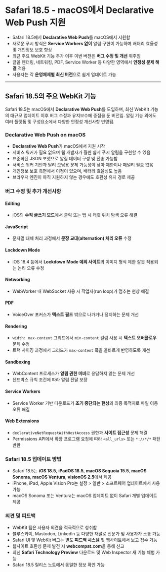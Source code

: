 # Safari 18.5 - macOS에서 Declarative Web Push 지원 


* Safari 18.5에서 **Declarative Web Push**를 macOS에서 지원함
* 새로운 푸시 방식은 **Service Workers 없이** 알림 구현이 가능하며 배터리 효율성 및 개인정보 보호 향상
* 최근 주요 WebKit 기능 추가 이후 이번 버전은 **버그 수정 및 개선** 위주임
* 글꼴 렌더링, 네트워킹, PDF, Service Worker 등 다양한 영역에서 **안정성 문제 해결** 적용
* 사용자는 각 **운영체제별 최신 버전**으로 쉽게 업데이트 가능

---

Safari 18.5의 주요 WebKit 기능
-------------------------

Safari 18.5는 macOS에서 **Declarative Web Push**를 도입하며, 최신 WebKit 기능의 대규모 업데이트 이후 버그 수정과 유지보수에 중점을 둔 버전임. 알림 기능 외에도 여러 플랫폼 및 구성요소에서 다양한 안정성 개선사항 반영됨.

### Declarative Web Push on macOS

* **Declarative Web Push**가 macOS에서 지원 시작
* 서비스 워커가 필요 없으며 웹 개발자가 훨씬 쉽게 푸시 알림을 구현할 수 있음
* 표준화된 JSON 포맷으로 알림 데이터 구성 및 전송 가능함
* 서비스 워커 기반과 달리 오남용 문제 가능성이 낮아 제한이나 패널티 필요 없음
* 개인정보 보호 측면에서 이점이 있으며, 배터리 효율성도 높음
* 브라우저 엔진이 아직 지원하지 않는 경우에도 호환성 유지 경로 제공

### 버그 수정 및 추가 개선사항

#### Editing

* iOS의 **수직 글쓰기 모드**에서 클릭 또는 탭 시 캐럿 위치 탐색 오류 해결

#### JavaScript

* 문자열 대체 처리 과정에서 **문장 교대(alternation) 처리 오류** 수정

#### Lockdown Mode

* iOS 18.4 등에서 **Lockdown Mode 예외 사이트**의 이미지 형식 제한 잘못 적용되는 논리 오류 수정

#### Networking

* WebWorker 내 WebSocket 사용 시 작업자(run loop)가 멈추는 현상 해결

#### PDF

* VoiceOver 포커스가 **텍스트 필드** 밖으로 나가거나 정지하는 문제 개선

#### Rendering

* `width: max-content` 그리드에서 `min-content` 컬럼 사용 시 **텍스트 오버플로우** 문제 수정
* 트랙 사이징 과정에서 그리드가 `max-content` 폭을 올바르게 반영하도록 개선

#### Sandboxing

* WebContent 프로세스가 **알림 권한 미비**로 응답하지 않는 문제 개선
* 샌드박스 규칙 조건에 따라 알림 전달 보장

#### Service Workers

* Service Worker 기반 다운로드가 **조기 중단되는 현상**과 최종 목적지로 파일 이동 오류 해결

#### Web Extensions

* `declarativeNetRequestWithHostAccess` 권한과 **사이트 접근성** 문제 해결
* Permissions API에서 확장 프로그램 요청에 따라 `<all_urls>` 또는 `*://*/*` 패턴 반환

### Safari 18.5 업데이트 방법

* Safari 18.5는 **iOS 18.5**, **iPadOS 18.5**, **macOS Sequoia 15.5**, **macOS Sonoma**, **macOS Ventura**, **visionOS 2.5**에서 제공
* iPhone, iPad, Apple Vision Pro는 설정 > 일반 > 소프트웨어 업데이트에서 사용 가능
* macOS Sonoma 또는 Ventura는 macOS 업데이트 없이 Safari 개별 업데이트 제공

### 의견 및 피드백

* WebKit 팀은 사용자 의견을 적극적으로 청취함
* 블루스카이, Mastodon, LinkedIn 등 다양한 채널로 전문가 및 사용자가 소통 가능
* Safari UI 및 WebKit 버그는 별도 **피드백 시스템** 및 웹사이트에서 보고 접수 가능
* 웹사이트 호환성 문제 발견 시 **webcompat.com**을 통해 신고
* 최신 **Safari Technology Preview** 다운로드 및 Web Inspector 새 기능 체험 가능
* Safari 18.5 릴리스 노트에서 동일한 정보 확인 가능
